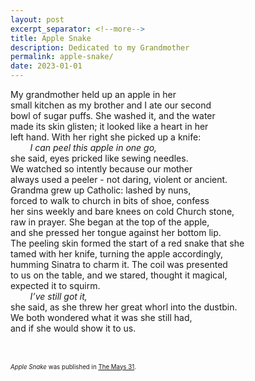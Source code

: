 ```yaml
---
layout: post
excerpt_separator: <!--more-->
title: Apple Snake
description: Dedicated to my Grandmother
permalink: apple-snake/
date: 2023-01-01
---
```


My grandmother held up an apple in her  
small kitchen as my brother and I ate our second  
bowl of sugar puffs.  She washed it, and the water  
made its skin glisten; it looked like a heart in her  
left hand. With her right she picked up a knife:  
&nbsp;&nbsp;&nbsp;&nbsp;&nbsp;&nbsp;&nbsp;&nbsp;*I can peel this apple in one go,*  
she said, eyes pricked like sewing needles.  
We watched so intently because our mother  
always used a peeler - not daring, violent or ancient.  
Grandma grew up Catholic: lashed by nuns,  
forced to walk to church in bits of shoe, confess  
her sins weekly and bare knees on cold Church stone,  
raw in prayer. She began at the top of the apple,  
and she pressed her tongue against her bottom lip.  
The peeling skin formed the start of a red snake that she  
tamed with her knife, turning the apple accordingly,  
humming Sinatra to charm it. The coil was presented  
to us on the table, and we stared, thought it magical,  
expected it to squirm.  
&nbsp;&nbsp;&nbsp;&nbsp;&nbsp;&nbsp;&nbsp;&nbsp;*I’ve still got it,*  
she said, as she threw her great whorl into the dustbin.  
We both wondered what it was she still had,  
and if she would show it to us.  

<br/><br/>
<sup><sub>*Apple Snake* was published in [The Mays 31](https://www.themaysanthology.co.uk/).</sub></sup>
